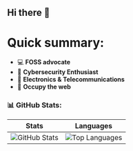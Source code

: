 ## Hi there 👋
# Quick summary:
- 💻 **FOSS advocate**
- 🔐 **Cybersecurity Enthusiast** 
- 📡 **Electronics & Telecommunications**    
- 🏴 **Occupy the web**

### 📊 GitHub Stats:
 
| Stats | Languages |
|-------|-----------|
| ![GitHub Stats](https://github-readme-stats.vercel.app/api?username=qbixxx&show_icons=true&theme=gruvbox) | ![Top Languages](https://github-readme-stats.vercel.app/api/top-langs/?username=qbixxx&layout=compact&theme=gruvbox) |
